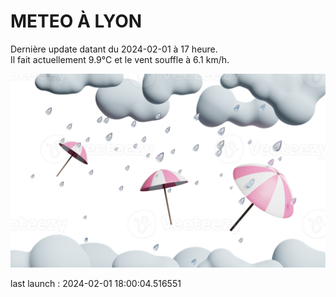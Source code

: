 # METEO À LYON

Dernière update datant du 2024-02-01 à 17 heure.  
Il fait actuellement 9.9°C et le vent souffle à 6.1 km/h.      

![](./.github/rain.png)

last launch : 2024-02-01 18:00:04.516551

